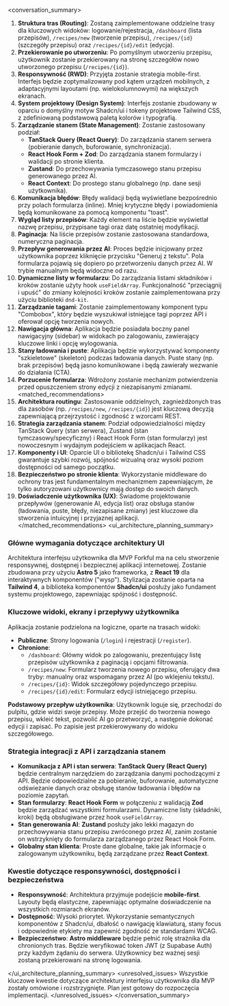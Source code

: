 <conversation_summary>
<decisions>

1.  **Struktura tras (Routing)**: Zostaną zaimplementowane oddzielne trasy dla kluczowych widoków: logowanie/rejestracja, `/dashboard` (lista przepisów), `/recipes/new` (tworzenie przepisu), `/recipes/{id}` (szczegóły przepisu) oraz `/recipes/{id}/edit` (edycja).
2.  **Przekierowanie po utworzeniu**: Po pomyślnym utworzeniu przepisu, użytkownik zostanie przekierowany na stronę szczegółów nowo utworzonego przepisu (`/recipes/{id}`).
3.  **Responsywność (RWD)**: Przyjęta zostanie strategia mobile-first. Interfejs będzie zoptymalizowany pod kątem urządzeń mobilnych, z adaptacyjnymi layoutami (np. wielokolumnowymi) na większych ekranach.
4.  **System projektowy (Design System)**: Interfejs zostanie zbudowany w oparciu o domyślny motyw Shadcn/ui i tokeny projektowe Tailwind CSS, z zdefiniowaną podstawową paletą kolorów i typografią.
5.  **Zarządzanie stanem (State Management)**: Zostanie zastosowany podział:
    - **TanStack Query (React Query)**: Do zarządzania stanem serwera (pobieranie danych, buforowanie, synchronizacja).
    - **React Hook Form + Zod**: Do zarządzania stanem formularzy i walidacji po stronie klienta.
    - **Zustand**: Do przechowywania tymczasowego stanu przepisu generowanego przez AI.
    - **React Context**: Do prostego stanu globalnego (np. dane sesji użytkownika).
6.  **Komunikacja błędów**: Błędy walidacji będą wyświetlane bezpośrednio przy polach formularza (inline). Mniej krytyczne błędy i powiadomienia będą komunikowane za pomocą komponentu "toast".
7.  **Wygląd listy przepisów**: Każdy element na liście będzie wyświetlał nazwę przepisu, przypisane tagi oraz datę ostatniej modyfikacji.
8.  **Paginacja**: Na liście przepisów zostanie zastosowana standardowa, numeryczna paginacja.
9.  **Przepływ generowania przez AI**: Proces będzie inicjowany przez użytkownika poprzez kliknięcie przycisku "Generuj z tekstu". Pola formularza pojawią się dopiero po przetworzeniu danych przez AI. W trybie manualnym będą widoczne od razu.
10. **Dynamiczne listy w formularzu**: Do zarządzania listami składników i kroków zostanie użyty hook `useFieldArray`. Funkcjonalność "przeciągnij i upuść" do zmiany kolejności kroków zostanie zaimplementowana przy użyciu biblioteki `dnd-kit`.
11. **Zarządzanie tagami**: Zostanie zaimplementowany komponent typu "Combobox", który będzie wyszukiwał istniejące tagi poprzez API i oferował opcję tworzenia nowych.
12. **Nawigacja główna**: Aplikacja będzie posiadała boczny panel nawigacyjny (sidebar) w widokach po zalogowaniu, zawierający kluczowe linki i opcję wylogowania.
13. **Stany ładowania i puste**: Aplikacja będzie wykorzystywać komponenty "szkieletowe" (skeleton) podczas ładowania danych. Puste stany (np. brak przepisów) będą jasno komunikowane i będą zawierały wezwanie do działania (CTA).
14. **Porzucenie formularza**: Wdrożony zostanie mechanizm potwierdzenia przed opuszczeniem strony edycji z niezapisanymi zmianami.
    </decisions>
    <matched_recommendations>
15. **Architektura routingu**: Zastosowanie oddzielnych, zagnieżdżonych tras dla zasobów (np. `/recipes/new`, `/recipes/{id}`) jest kluczową decyzją zapewniającą przejrzystość i zgodność z wzorcami REST.
16. **Strategia zarządzania stanem**: Podział odpowiedzialności między TanStack Query (stan serwera), Zustand (stan tymczasowy/specyficzny) i React Hook Form (stan formularzy) jest nowoczesnym i wydajnym podejściem w aplikacjach React.
17. **Komponenty i UI**: Oparcie UI o bibliotekę Shadcn/ui i Tailwind CSS gwarantuje szybki rozwój, spójność wizualną oraz wysoki poziom dostępności od samego początku.
18. **Bezpieczeństwo po stronie klienta**: Wykorzystanie middleware do ochrony tras jest fundamentalnym mechanizmem zapewniającym, że tylko autoryzowani użytkownicy mają dostęp do swoich danych.
19. **Doświadczenie użytkownika (UX)**: Świadome projektowanie przepływów (generowanie AI, edycja list) oraz obsługa stanów (ładowania, puste, błędy, niezapisane zmiany) jest kluczowe dla stworzenia intuicyjnej i przyjaznej aplikacji.
    </matched_recommendations>
    <ui_architecture_planning_summary>

### Główne wymagania dotyczące architektury UI

Architektura interfejsu użytkownika dla MVP Forkful ma na celu stworzenie responsywnej, dostępnej i bezpiecznej aplikacji internetowej. Zostanie zbudowana przy użyciu **Astro 5** jako frameworka, z **React 19** dla interaktywnych komponentów ("wysp"). Stylizacja zostanie oparta na **Tailwind 4**, a biblioteka komponentów **Shadcn/ui** posłuży jako fundament systemu projektowego, zapewniając spójność i dostępność.

### Kluczowe widoki, ekrany i przepływy użytkownika

Aplikacja zostanie podzielona na logiczne, oparte na trasach widoki:

- **Publiczne**: Strony logowania (`/login`) i rejestracji (`/register`).
- **Chronione**:
  - `/dashboard`: Główny widok po zalogowaniu, prezentujący listę przepisów użytkownika z paginacją i opcjami filtrowania.
  - `/recipes/new`: Formularz tworzenia nowego przepisu, oferujący dwa tryby: manualny oraz wspomagany przez AI (po wklejeniu tekstu).
  - `/recipes/{id}`: Widok szczegółowy pojedynczego przepisu.
  - `/recipes/{id}/edit`: Formularz edycji istniejącego przepisu.

**Podstawowy przepływ użytkownika**: Użytkownik loguje się, przechodzi do pulpitu, gdzie widzi swoje przepisy. Może przejść do tworzenia nowego przepisu, wkleić tekst, pozwolić AI go przetworzyć, a następnie dokonać edycji i zapisać. Po zapisie jest przekierowywany do widoku szczegółowego.

### Strategia integracji z API i zarządzania stanem

- **Komunikacja z API i stan serwera**: **TanStack Query (React Query)** będzie centralnym narzędziem do zarządzania danymi pochodzącymi z API. Będzie odpowiedzialne za pobieranie, buforowanie, automatyczne odświeżanie danych oraz obsługę stanów ładowania i błędów na poziomie zapytań.
- **Stan formularzy**: **React Hook Form** w połączeniu z walidacją **Zod** będzie zarządzać wszystkimi formularzami. Dynamiczne listy (składniki, kroki) będą obsługiwane przez hook `useFieldArray`.
- **Stan generowania AI**: **Zustand** posłuży jako lekki magazyn do przechowywania stanu przepisu zwróconego przez AI, zanim zostanie on wstrzyknięty do formularza zarządzanego przez React Hook Form.
- **Globalny stan klienta**: Proste dane globalne, takie jak informacje o zalogowanym użytkowniku, będą zarządzane przez **React Context**.

### Kwestie dotyczące responsywności, dostępności i bezpieczeństwa

- **Responsywność**: Architektura przyjmuje podejście **mobile-first**. Layouty będą elastyczne, zapewniając optymalne doświadczenie na wszystkich rozmiarach ekranów.
- **Dostępność**: Wysoki priorytet. Wykorzystanie semantycznych komponentów z Shadcn/ui, dbałość o nawigację klawiaturą, stany focus i odpowiednie etykiety ma zapewnić zgodność ze standardami WCAG.
- **Bezpieczeństwo**: **Astro middleware** będzie pełnić rolę strażnika dla chronionych tras. Będzie weryfikować token JWT (z Supabase Auth) przy każdym żądaniu do serwera. Użytkownicy bez ważnej sesji zostaną przekierowani na stronę logowania.

</ui_architecture_planning_summary>
<unresolved_issues>
Wszystkie kluczowe kwestie dotyczące architektury interfejsu użytkownika dla MVP zostały omówione i rozstrzygnięte. Plan jest gotowy do rozpoczęcia implementacji.
</unresolved_issues>
</conversation_summary>
